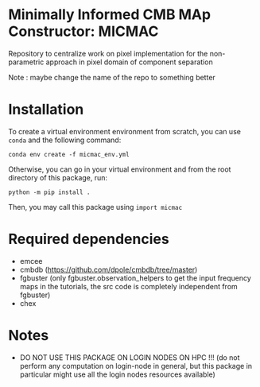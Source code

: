 # Minimally Informed CMB MAp Constructor: MICMAC
Repository to centralize work on pixel implementation for the non-parametric approach in pixel domain of component separation

Note : maybe change the name of the repo to something better

# Installation

To create a virtual environment environment from scratch, you can use `conda` and the following command:

`conda env create -f micmac_env.yml`


Otherwise, you can go in your virtual environment and from the root directory of this package, run:

`python -m pip install .`

Then, you may call this package using `import micmac`

# Required dependencies
* emcee
* cmbdb (https://github.com/dpole/cmbdb/tree/master)
* fgbuster (only fgbuster.observation_helpers to get the input frequency maps in the tutorials, the src code is completely independent from fgbuster)
* chex

# Notes

* DO NOT USE THIS PACKAGE ON LOGIN NODES ON HPC !!! (do not perform any computation on login-node in general, but this package in particular might use all the login nodes resources available)